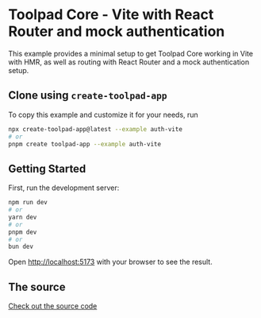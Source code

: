 # Toolpad Core - Vite with React Router and mock authentication

This example provides a minimal setup to get Toolpad Core working in Vite with HMR, as well as routing with React Router and a mock authentication setup.

## Clone using `create-toolpad-app`

To copy this example and customize it for your needs, run

```bash
npx create-toolpad-app@latest --example auth-vite
# or
pnpm create toolpad-app --example auth-vite
```

## Getting Started

First, run the development server:

```bash
npm run dev
# or
yarn dev
# or
pnpm dev
# or
bun dev
```

Open [http://localhost:5173](http://localhost:5173) with your browser to see the result.

## The source

[Check out the source code](https://github.com/mui/toolpad/tree/master/examples/core/auth-vite/)
